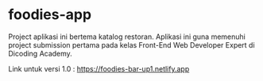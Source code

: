 # foodies-app
Project aplikasi ini bertema katalog restoran. Aplikasi ini guna memenuhi project submission pertama pada kelas Front-End Web Developer Expert di Dicoding Academy.

Link untuk versi 1.0 : https://foodies-bar-up1.netlify.app
